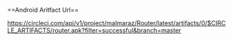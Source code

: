 ==Android Aritfact Url==

https://circleci.com/api/v1/project/malmaraz/Router/latest/artifacts/0/$CIRCLE_ARTIFACTS/router.apk?filter=successful&branch=master
